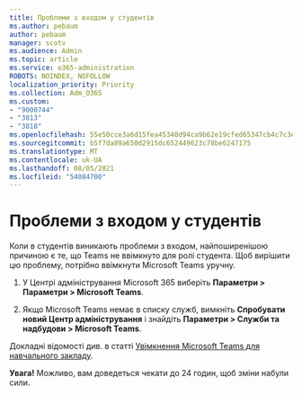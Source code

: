 ```yaml
---
title: Проблеми з входом у студентів
ms.author: pebaum
author: pebaum
manager: scotv
ms.audience: Admin
ms.topic: article
ms.service: o365-administration
ROBOTS: NOINDEX, NOFOLLOW
localization_priority: Priority
ms.collection: Adm_O365
ms.custom:
- "9000744"
- "3813"
- "3818"
ms.openlocfilehash: 55e50cce3a6d15fea45340d94ca9b62e19cfed65347cb4c7c3e30570d837260d
ms.sourcegitcommit: b5f7da89a650d2915dc652449623c78be6247175
ms.translationtype: MT
ms.contentlocale: uk-UA
ms.lasthandoff: 08/05/2021
ms.locfileid: "54084700"
---
```

# <a name="sign-in-issues-for-students"></a>Проблеми з входом у студентів

Коли в студентів виникають проблеми з входом, найпоширенішою причиною є те, що Teams не ввімкнуто для ролі студента. Щоб вирішити цю проблему, потрібно ввімкнути Microsoft Teams уручну.

1. У Центрі адміністрування Microsoft 365 виберіть **Параметри > Параметри > Microsoft Teams**. 

2. Якщо Microsoft Teams немає в списку служб, вимкніть **Спробувати новий Центр адміністрування** і знайдіть **Параметри > Служби та надбудови > Microsoft Teams**. 

Докладні відомості див. в статті [Увімкнення Microsoft Teams для навчального закладу](https://docs.microsoft.com/microsoft-365/education/intune-edu-trial/enable-microsoft-teams#enable-microsoft-teams-for-your-school-1). 

**Увага!** Можливо, вам доведеться чекати до 24 годин, щоб зміни набули сили.

 
